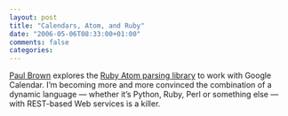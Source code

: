 ```yaml
---
layout: post
title: "Calendars, Atom, and Ruby"
date: "2006-05-06T08:33:00+01:00"
comments: false
categories: 
---
```


<p><a href="http://mult.ifario.us/articles/2006/05/06/more-on-meeting-making-for-google-calendar">Paul Brown</a> explores the <a href="http://rubyforge.org/projects/atom/">Ruby Atom parsing library</a> to work with Google Calendar. I&#8217;m becoming more and more convinced the combination of a dynamic language &#8212; whether it&#8217;s Python, Ruby, Perl or something else &#8212; with REST-based Web services is a killer.</p>


